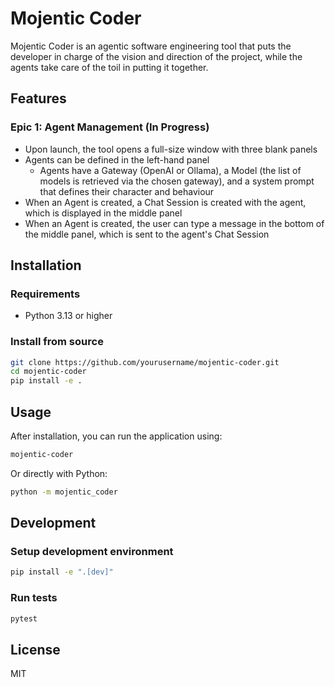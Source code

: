 # Mojentic Coder

Mojentic Coder is an agentic software engineering tool that puts the developer in charge of the vision and direction of the project, while the agents take care of the toil in putting it together.

## Features

### Epic 1: Agent Management (In Progress)

- Upon launch, the tool opens a full-size window with three blank panels
- Agents can be defined in the left-hand panel
  - Agents have a Gateway (OpenAI or Ollama), a Model (the list of models is retrieved via the chosen gateway), and a system prompt that defines their character and behaviour
- When an Agent is created, a Chat Session is created with the agent, which is displayed in the middle panel
- When an Agent is created, the user can type a message in the bottom of the middle panel, which is sent to the agent's Chat Session

## Installation

### Requirements

- Python 3.13 or higher

### Install from source

```bash
git clone https://github.com/yourusername/mojentic-coder.git
cd mojentic-coder
pip install -e .
```

## Usage

After installation, you can run the application using:

```bash
mojentic-coder
```

Or directly with Python:

```bash
python -m mojentic_coder
```

## Development

### Setup development environment

```bash
pip install -e ".[dev]"
```

### Run tests

```bash
pytest
```

## License

MIT